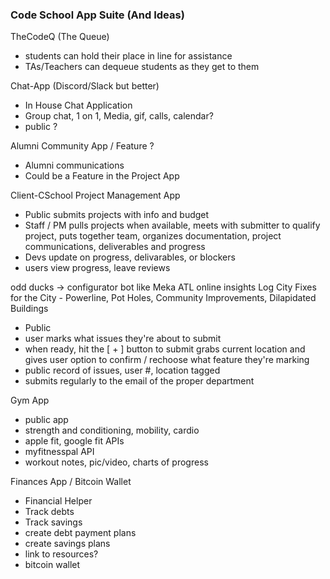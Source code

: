 ### Code School App Suite (And Ideas)

TheCodeQ (The Queue)
- students can hold their place in line for assistance
- TAs/Teachers can dequeue students as they get to them

Chat-App (Discord/Slack but better)
- In House Chat Application
- Group chat, 1 on 1, Media, gif, calls, calendar?
- public ?

Alumni Community App / Feature ?
- Alumni communications
- Could be a Feature in the Project App

Client-CSchool Project Management App
- Public submits projects with info and budget
- Staff / PM pulls projects when available, meets with submitter to qualify project, puts together team, organizes documentation, project communications, deliverables and progress
- Devs update on progress, delivarables, or blockers
- users view progress, leave reviews

odd ducks -> configurator bot like Meka ATL online insights
Log City Fixes for the City - Powerline, Pot Holes, Community Improvements, Dilapidated Buildings
- Public
- user marks what issues they're about to submit
- when ready, hit the [ + ] button to submit grabs current location and gives user option to confirm / rechoose what feature they're marking
- public record of issues, user #, location tagged
- submits regularly to the email of the proper department

Gym App
- public app
- strength and conditioning, mobility, cardio
- apple fit, google fit APIs
- myfitnesspal API
- workout notes, pic/video, charts of progress

Finances App / Bitcoin Wallet
- Financial Helper
- Track debts
- Track savings
- create debt payment plans
- create savings plans
- link to resources?
- bitcoin wallet


<!-- ### Pending Org Structure

Game Studio {}
App Studio {}
Data {}
Drones {}
Support Team {}
PMs {}
QA {} -->

<!-- ### Curriculum Project Lineup

1
Portfolio
2
Odd Ducks
Salmon Cookies
+Vote Tracker
eCommerce - (catalog + cart) -> (frontend & backend + db) api ? -> api
3
Fundraising Platform
Horned Beasts (React 1) 
City Explorer - Weather & Movie API
Can of Books (React & MongoDB & Auth0)
4
Console Apps (
    Number Games
        Main Method
        StartSequence Method
        Populate Method
        GetSum Method
        GetProduct Method
        GetQuotient
    ATM with Unit Tests
    Console Challenges (401 lab 3)
    Tic Tac Toe
)
Zoo (objects & polymorphism)
Lending Library - dotnet tdd - Dictionary & LinkedList
LINQ in Manhattan
Async Inn
ecommerce
cookie stand -->
